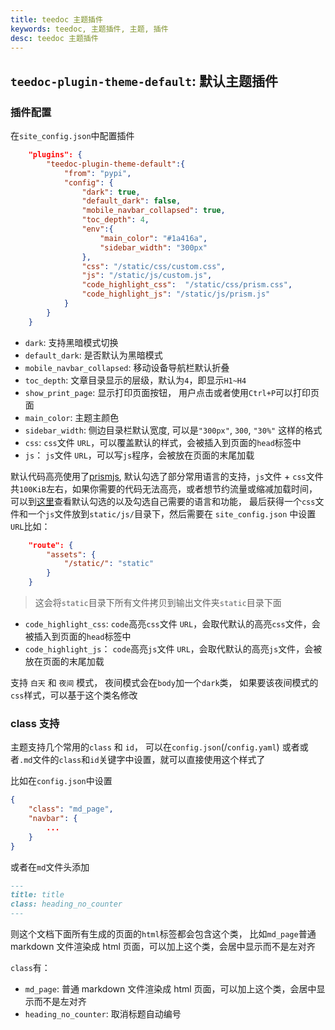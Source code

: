 ```yaml
---
title: teedoc 主题插件
keywords: teedoc, 主题插件, 主题, 插件
desc: teedoc 主题插件
---
```



## `teedoc-plugin-theme-default`: 默认主题插件

### 插件配置

在`site_config.json`中配置插件
```json
    "plugins": {
        "teedoc-plugin-theme-default":{
            "from": "pypi",
            "config": {
                "dark": true,
                "default_dark": false,
                "mobile_navbar_collapsed": true,
                "toc_depth": 4,
                "env":{
                    "main_color": "#1a416a",
                    "sidebar_width": "300px"
                },
                "css": "/static/css/custom.css",
                "js": "/static/js/custom.js",
                "code_highlight_css":  "/static/css/prism.css",
                "code_highlight_js": "/static/js/prism.js"
            }
        }
    }
```

* `dark`: 支持黑暗模式切换
* `default_dark`: 是否默认为黑暗模式
* `mobile_navbar_collapsed`: 移动设备导航栏默认折叠
* `toc_depth`: 文章目录显示的层级，默认为`4`，即显示`H1~H4`
* `show_print_page`: 显示打印页面按钮， 用户点击或者使用`Ctrl+P`可以打印页面
* `main_color`: 主题主颜色
* `sidebar_width`: 侧边目录栏默认宽度, 可以是`"300px"`, `300`, `"30%"` 这样的格式
* `css`: `css`文件 `URL`，可以覆盖默认的样式，会被插入到页面的`head`标签中
* `js`： `js`文件 `URL`，可以写`js`程序，会被放在页面的末尾加载

默认代码高亮使用了[prismjs](https://prismjs.com/), 默认勾选了部分常用语言的支持，`js`文件 + `css`文件共`100KiB`左右，如果你需要的代码无法高亮，或者想节约流量或缩减加载时间，可以到[这里](https://prismjs.com/download.html#themes=prism-tomorrow&languages=markup+css+clike+javascript+bash+c+cpp+cmake+coffeescript+docker+go+ini+java+json+json5+kotlin+latex+less+lua+makefile+markdown+markup-templating+objectivec+php+powershell+python+jsx+tsx+ruby+rust+sass+scss+shell-session+sql+swift+textile+typescript+yaml&plugins=line-numbers+highlight-keywords+toolbar+copy-to-clipboard+match-braces)查看默认勾选的以及勾选自己需要的语言和功能， 最后获得一个`css`文件和一个`js`文件放到`static/js/`目录下，然后需要在 `site_config.json` 中设置`URL`比如：
```json
    "route": {
        "assets": {
            "/static/": "static"
        }
    }
```
> 这会将`static`目录下所有文件拷贝到输出文件夹`static`目录下面

* `code_highlight_css`: `code`高亮`css`文件 `URL`，会取代默认的高亮`css`文件，会被插入到页面的`head`标签中
* `code_highlight_js`： `code`高亮`js`文件 `URL`，会取代默认的高亮`js`文件，会被放在页面的末尾加载

支持 `白天` 和 `夜间` 模式， 夜间模式会在`body`加一个`dark`类， 如果要该夜间模式的`css`样式，可以基于这个类名修改

### class 支持

主题支持几个常用的`class` 和 `id`， 可以在`config.json`(/`config.yaml`) 或者或者`.md`文件的`class`和`id`关键字中设置，就可以直接使用这个样式了

比如在`config.json`中设置
```json
{
    "class": "md_page",
    "navbar": {
        ...
    }
}
```

或者在`md`文件头添加
```markdown
---
title: title
class: heading_no_counter
---
```


则这个文档下面所有生成的页面的`html`标签都会包含这个类， 比如`md_page`普通 markdown 文件渲染成 html 页面，可以加上这个类，会居中显示而不是左对齐

`class`有：
* `md_page`: 普通 markdown 文件渲染成 html 页面，可以加上这个类，会居中显示而不是左对齐
* `heading_no_counter`: 取消标题自动编号
